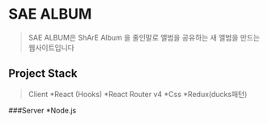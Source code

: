 SAE ALBUM
=========

> SAE ALBUM은 ShArE Album 을 줄인말로 앨범을 공유하는 새 앨범을 만드는 웹사이트입니다

Project Stack
-------------
>Client
*React (Hooks)
*React Router v4
*Css
*Redux(ducks패턴)

###Server
*Node.js
